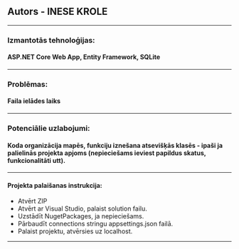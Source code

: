 ﻿## Autors - INESE KROLE
---
### Izmantotās tehnoloģijas:
#### ASP.NET Core Web App, Entity Framework, SQLite
---
### Problēmas:
#### Faila ielādes laiks
---
### Potenciālie uzlabojumi:
#### Koda organizācija mapēs, funkciju iznešana atsevišķās klasēs - ipaši ja palielinās projekta apjoms (nepieciešams ieviest papildus skatus, funkcionalitāti utt).
---
#### Projekta palaišanas instrukcija:
* Atvērt ZIP
* Atvērt ar Visual Studio, palaist solution failu.
* Uzstādīt NugetPackages, ja nepieciešams.
* Pārbaudīt connections stringu appsettings.json failā.
* Palaist projektu, atvērsies uz localhost.
---

